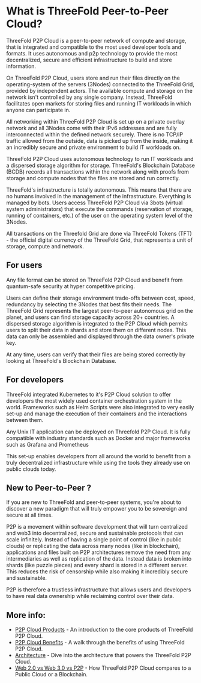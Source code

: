 # What is ThreeFold Peer-to-Peer Cloud?

ThreeFold P2P Cloud is a peer-to-peer network of compute and storage, that is integrated and compatible to the most used developer tools and formats. It uses autonomous and p2p technology to provide the most decentralized, secure and efficient infrastructure to build and store information. 

On ThreeFold P2P Cloud, users store and run their files directly on the operating-system of the servers (3Nodes) connected to the ThreeFold Grid, provided by independent actors. The available compute and storage on the network isn't controlled by any single company. Instead, ThreeFold facilitates open markets for storing files and running IT workloads in which anyone can participate in.

All networking within ThreeFold P2P Cloud is set up on a private overlay network and all 3Nodes come with their IPv6 addresses and are fully interconnected within the defined network securely. There is no TCP/IP traffic allowed from the outside, data is picked up from the inside, making it an incredibly secure and private environment to build IT workloads on. 

ThreeFold P2P Cloud uses autonomous technology to run IT workloads and a dispersed storage algorithm for storage. ThreeFold's Blockchain Database (BCDB) records all transactions within the network along with proofs from storage and compute nodes that the files are stored and run correctly. 

ThreeFold's infrastructure is totally autonomous. This means that there are no humans involved in the management of the infrastructure. Everything is managed by bots. Users access ThreeFold P2P Cloud via 3bots (virtual system administrators) that execute the commands (reservation of storage, running of containers, etc.) of the user on the operating system level of the 3Nodes. 

All transactions on the Threefold Grid are done via ThreeFold Tokens (TFT) - the official digital currency of the ThreeFold Grid, that represents a unit of storage, compute and network.

## For users 

Any file format can be stored on ThreeFold P2P Cloud and benefit from quantum-safe security at hyper competitive pricing. 

Users can define their storage environment trade-offs between cost, speed, redundancy by selecting the 3Nodes that best fits their needs. The ThreeFold Grid represents the largest peer-to-peer autonomous grid on the planet, and users can find storage capacity across 20+ countries. A dispersed storage algorithm is integrated to the P2P Cloud which permits users to split their data in shards and store them on different nodes. This data can only be assembled and displayed through the data owner's private key.

At any time, users can verify that their files are being stored correctly by looking at ThreeFold's Blockchain Database. 

## For developers

ThreeFold integrated Kubernetes to it's P2P Cloud solution to offer developers the most widely used container orchestration system in the world. Frameworks such as Helm Scripts were also integrated to very easily set-up and manage the execution of their containers and the interactions between them. 

Any Unix IT application can be deployed on Threefold P2P Cloud. It is fully compatible with industry standards such as Docker and major frameworks such as Grafana and Prometheus

This set-up enables developers from all around the world to benefit from a truly decentralized infrastructure while using the tools they already use on public clouds today.


## New to Peer-to-Peer ?

If you are new to ThreeFold and peer-to-peer systems, you're about to discover a new paradigm that will truly empower you to be sovereign and secure at all times. 

P2P is a movement within software development that will turn centralized and web3 into decentralized, secure and sustainable protocols that can scale infinitely. Instead of having a single point of control (like in public clouds) or replicating the data across many nodes (like in blockchain), applications and files built on P2P architectures remove the need from any intermediaries as well as replication of the data. Instead data is broken into shards (like puzzle pieces) and every shard is stored in a different server. This reduces the risk of censorship while also making it incredibly secure and sustainable. 

P2P is therefore a trustless infrastructure that allows users and developers to have real data ownership while reclaiming control over their data. 

## More info:

- [P2P Cloud Products](cloud_products) - An introduction to the core products of ThreeFold P2P Cloud.
- [P2P Cloud Benefits](usp) - A walk through the benefits of using ThreeFold P2P Cloud.
- [Architecture](cloud_architecture) - Dive into the architecture that powers the ThreeFold P2P Cloud.
- [Web 2.0 vs Web 3.0 vs P2P](cloud_compare) - How ThreeFold P2P Cloud compares to a Public Cloud or a Blockchain.